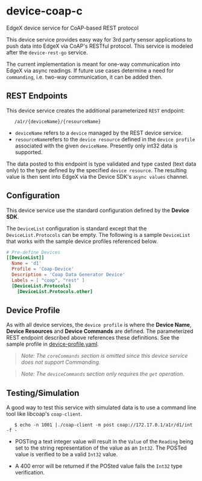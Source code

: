 # device-coap-c

EdgeX device service for CoAP-based REST protocol

This device service provides easy way for 3rd party sensor applications to push data into EdgeX via CoAP's RESTful protocol. This service is modeled after the `device-rest-go` service.

The current implementation is meant for one-way communication into EdgeX via async readings. If future use cases determine a need for `commanding`, i.e. two-way communication, it can be added then.


## REST Endpoints

This device service creates the additional parameterized `REST` endpoint:

```
   /a1r/{deviceName}/{resourceName}
```

- `deviceName` refers to a `device` managed by the REST device service.
- `resourceName`refers to the `device resource` defined in the `device profile` associated with the given `deviceName`. Presently only int32 data is supported.

The data posted to this endpoint is type validated and type casted (text data only) to the type defined by the specified `device resource`. The resulting value is then sent into EdgeX via the Device SDK's `async values` channel.


## Configuration

This device service use the standard configuration defined by the **Device SDK**.

The `DeviceList` configuration is standard except that the `DeviceList.Protocols` can be empty. The following is a sample `DeviceList` that works with the sample device profiles referenced below.

```toml
# Pre-define Devices
[[DeviceList]]
  Name = 'd1'
  Profile = 'Coap-Device'
  Description = 'Coap Data Generator Device'
  Labels = [ "coap", "rest" ]
  [DeviceList.Protocols]
    [DeviceList.Protocols.other]
```

## Device Profile

As with all device services, the `device profile` is where the **Device Name**, **Device Resources** and **Device Commands** are defined. The parameterized REST endpoint described above references these definitions. See the sample profile in [device-profile.yaml](./res/device-profile.yaml).

> *Note: The `coreCommands` section is omitted since this device service does not support Commanding.*

> *Note: The `deviceCommands` section only requires the `get` operation.*

## Testing/Simulation

A good way to test this service with simulated data is to use a command line tool like libcoap's `coap-client`.

```
   $ echo -n 1001 |./coap-client -m post coap://172.17.0.1/a1r/d1/int -f -
```

  - POSTing a text integer value will result in the  `Value` of the `Reading` being set to the string representation of the value as an `Int32`. The POSTed value is verified to be a valid `Int32` value.

  - A 400 error will be returned if the POSted value fails the `Int32` type verification.
